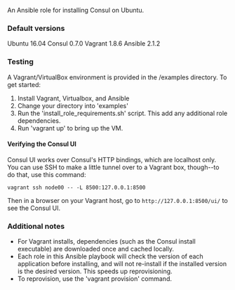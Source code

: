 An Ansible role for installing Consul on Ubuntu.

### Default versions

Ubuntu 16.04
Consul 0.7.0
Vagrant 1.8.6
Ansible 2.1.2

### Testing

A Vagrant/VirtualBox environment is provided in the /examples directory.  To get started:

1. Install Vagrant, Virtualbox, and Ansible
1. Change your directory into 'examples'
1. Run the 'install_role_requirements.sh' script.  This add any additional role dependencies.
1. Run 'vagrant up' to bring up the VM.

#### Verifying the Consul UI
Consul UI works over Consul's HTTP bindings, which are localhost only.  You can use SSH to make a little tunnel
over to a Vagrant box, though--to do that, use this command:

    vagrant ssh node00 -- -L 8500:127.0.0.1:8500

Then in a browser on your Vagrant host, go to `http://127.0.0.1:8500/ui/` to see the Consul UI.

### Additional notes

- For Vagrant installs, dependencies (such as the Consul install executable) are downloaded once and cached locally.
- Each role in this Ansible playbook will check the version of each application before installing, and will not re-install if the installed version is the desired version.  This speeds up reprovisioning.
- To reprovision, use the 'vagrant provision' command.

